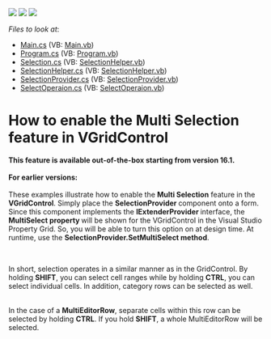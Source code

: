 <!-- default badges list -->
![](https://img.shields.io/endpoint?url=https://codecentral.devexpress.com/api/v1/VersionRange/128638661/13.1.9%2B)
[![](https://img.shields.io/badge/Open_in_DevExpress_Support_Center-FF7200?style=flat-square&logo=DevExpress&logoColor=white)](https://supportcenter.devexpress.com/ticket/details/E5134)
[![](https://img.shields.io/badge/📖_How_to_use_DevExpress_Examples-e9f6fc?style=flat-square)](https://docs.devexpress.com/GeneralInformation/403183)
<!-- default badges end -->
<!-- default file list -->
*Files to look at*:

* [Main.cs](./CS/WindowsApplication3/Main.cs) (VB: [Main.vb](./VB/WindowsApplication3/Main.vb))
* [Program.cs](./CS/WindowsApplication3/Program.cs) (VB: [Program.vb](./VB/WindowsApplication3/Program.vb))
* [Selection.cs](./CS/WindowsApplication3/Selection.cs) (VB: [SelectionHelper.vb](./VB/WindowsApplication3/SelectionHelper.vb))
* [SelectionHelper.cs](./CS/WindowsApplication3/SelectionHelper.cs) (VB: [SelectionHelper.vb](./VB/WindowsApplication3/SelectionHelper.vb))
* [SelectionProvider.cs](./CS/WindowsApplication3/SelectionProvider.cs) (VB: [SelectionProvider.vb](./VB/WindowsApplication3/SelectionProvider.vb))
* [SelectOperaion.cs](./CS/WindowsApplication3/SelectOperaion.cs) (VB: [SelectOperaion.vb](./VB/WindowsApplication3/SelectOperaion.vb))
<!-- default file list end -->
# How to enable the Multi Selection feature in VGridControl


<p><strong>This feature is a</strong><strong>vailab</strong><strong>l</strong><strong>e</strong><strong> out-of-the-box</strong><strong> starting from version 16.1</strong><strong>. <br></strong><br><strong>For earlier versions:</strong><br><br>These examples illustrate how to enable the <strong>Multi Selection</strong> feature in the <strong>VGridControl</strong>. Simply place the <strong>SelectionProvider </strong>component onto a form. Since this component implements the <strong>IExtenderProvider </strong>interface, the <strong>MultiSelect </strong><strong>property </strong>will be shown for the VGridControl in the Visual Studio Property Grid. So, you will be able to turn this option on at design time. At runtime, use the <strong>SelectionProvider.SetMultiSelect method</strong>.</p>
<br>
<p>In short, selection operates in a similar manner as in the GridControl. By holding <strong>SHIFT</strong>, you can select cell ranges while by holding <strong>CTRL</strong>, you can select individual cells. In addition, category rows can be selected as well.</p>
<p><br> In the case of a <strong>MultiEditorRow</strong>, separate cells within this row can be selected by holding <strong>CTRL</strong>. If you hold <strong>SHIFT</strong>, a whole MultiEditorRow will be selected.</p>

<br/>


